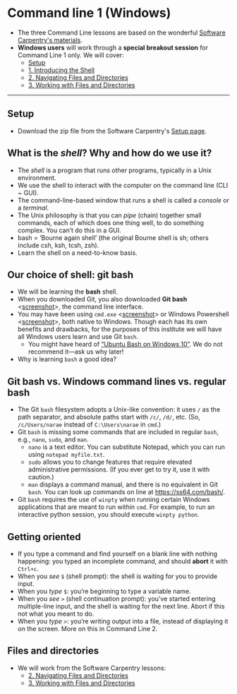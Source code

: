 # Command line 1 (Windows)
* The three Command Line lessons are based on the wonderful [Software Carpentry's materials](http://swcarpentry.github.io/shell-novice/). 
* **Windows users** will work through a **special breakout session** for Command Line 1 only. We will cover:
  *  [Setup](http://swcarpentry.github.io/shell-novice/setup/)
  * [1. Introducing the Shell](http://swcarpentry.github.io/shell-novice/01-intro/)
  * [2. Navigating Files and Directories](http://swcarpentry.github.io/shell-novice/02-filedir/)
  * [3. Working with Files and Directories](http://swcarpentry.github.io/shell-novice/03-create/)
	

__________

## Setup
* Download the zip file from the Software Carpentry's [Setup page](http://swcarpentry.github.io/shell-novice/setup/). 


## What is the *shell*? Why and how do we use it?

* The *shell* is a program that runs other programs, typically in a Unix environment. <!--Emphasize that the shell is still a program, which takes input and gives output. The input is a command, though, so it seems as though we’re doing something different. In reality, using command line is no different than using any other program.-->
* We use the shell to interact with the computer on the command line (CLI ~ GUI).
* The command-line-based window that runs a shell is called a *console* or a *terminal*. 
* The Unix philosophy is that you can _pipe_ (chain) together small commands, each of which does one thing well, to do something complex. You can’t do this in a GUI.
* bash = ‘Bourne again shell’ (the original Bourne shell is sh; others include csh, ksh, tcsh, zsh). <!--We use and recommend bash (Git Bash). There are many different shells, some of which you end up downloading with program packages like Python.-->
* Learn the shell on a need-to-know basis. <!--There are commands you’ll use every day, some you’ll use for special purposes (and you’ll look up how they work when you need them), and some that you’ll never need.-->


## Our choice of shell: git bash

* We will be learning the **bash** shell. 
* When you downloaded Git, you also downloaded **Git bash** <[screenshot](images/command1_gitbash.png)>, the command line interface.
* You may have been using `cmd.exe` <[screenshot](images/getting_to_know_cmd.png)> or Windows Powershell <[screenshot](images/command1_powershell.png)>, both native to Windows. Though each has its own benefits and drawbacks, for the purposes of this institute we will have all Windows users learn and use Git `bash`.
	* You might have heard of [“Ubuntu Bash on Windows 10”](https://msdn.microsoft.com/en-us/commandline/wsl/about). We do not recommend it—ask us why later! 
* Why is learning `bash` a good idea? 	

## Git bash vs. Windows command lines vs. regular bash


* The Git `bash` filesystem adopts a Unix-like convention: it uses `/` as the path separator, and absolute paths start with `/c/`, `/d/`, etc. (So, `/c/Users/narae` instead of `C:\Users\narae` in `cmd`.) 
* Git `bash` is missing some commands that are included in regular `bash`, e.g., `nano`, `sudo`, and `man`.
	* `nano` is a text editor. You can substitute Notepad, which you can run using `notepad myfile.txt`. 
	* `sudo` allows you to change features that require elevated administrative permissions. (If you ever get to try it, use it with caution.)
	* `man` displays a command manual, and there is no equivalent in Git `bash`. You can look up commands on line at <https://ss64.com/bash/>. 
* Git `bash` requires the use of `winpty` when running certain Windows applications that are meant to run within `cmd`. For example, to run an interactive python session, you should execute `winpty python`. 

## Getting oriented

* If you type a command and find yourself on a blank line with nothing happening: you typed an incomplete command, and should **abort** it with `Ctrl+c`. 
* When you *see* `$` (shell prompt): the shell is waiting for you to provide input. 
* When you *type* `$`: you’re beginning to type a variable name. 
* When you *see* `>` (shell continuation prompt): you’ve started entering multiple-line input, and the shell is waiting for the next line. Abort if this not what you meant to do. 
* When you *type* `>`: you’re writing output into a file, instead of displaying it on the screen. More on this in Command Line 2. 


## Files and directories
* We will work from the Software Carpentry lessons: 
  * [2. Navigating Files and Directories](http://swcarpentry.github.io/shell-novice/02-filedir/)
  * [3. Working with Files and Directories](http://swcarpentry.github.io/shell-novice/03-create/)
